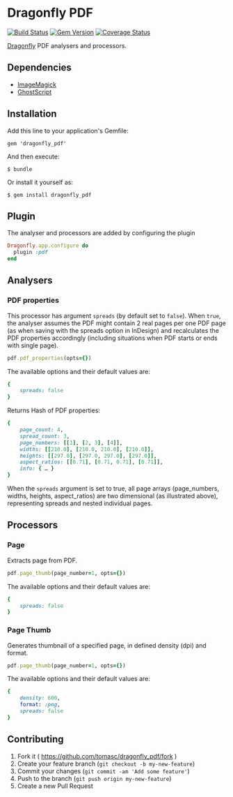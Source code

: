 # Dragonfly PDF

[![Build Status](https://travis-ci.org/tomasc/dragonfly_pdf.svg)](https://travis-ci.org/tomasc/dragonfly_pdf) [![Gem Version](https://badge.fury.io/rb/dragonfly_pdf.svg)](http://badge.fury.io/rb/dragonfly_pdf) [![Coverage Status](https://img.shields.io/coveralls/tomasc/dragonfly_pdf.svg)](https://coveralls.io/r/tomasc/dragonfly_pdf)

[Dragonfly](https://github.com/markevans/dragonfly) PDF analysers and processors.

## Dependencies

* [ImageMagick](http://www.imagemagick.org)
* [GhostScript](http://www.ghostscript.com)

## Installation

Add this line to your application's Gemfile:

    gem 'dragonfly_pdf'

And then execute:

    $ bundle

Or install it yourself as:

    $ gem install dragonfly_pdf

## Plugin
The analyser and processors are added by configuring the plugin

```ruby
Dragonfly.app.configure do
  plugin :pdf
end
```

## Analysers

### PDF properties

This processor has argument `spreads` (by default set to `false`). When `true`, the analyser assumes the PDF might contain 2 real pages per one PDF page (as when saving with the spreads option in InDesign) and recalculates the PDF properties accordingly (including situations when PDF starts or ends with single page).

```ruby
pdf.pdf_properties(opts={})
```

The available options and their default values are:

```ruby
{
    spreads: false
}
```

Returns Hash of PDF properties:

```ruby
{
    page_count: 4,
    spread_count: 3,
    page_numbers: [[1], [2, 3], [4]],
    widths: [[210.0], [210.0, 210.0], [210.0]],
    heights: [[297.0], [297.0, 297.0], [297.0]],
    aspect_ratios: [[0.71], [0.71, 0.71], [0.71]], 
    info: { … }
}
```

When the `spreads` argument is set to true, all page arrays (page_numbers, widths, heights, aspect_ratios) are two dimensional (as illustrated above), representing spreads and nested individual pages.

## Processors

### Page

Extracts page from PDF.

```ruby
pdf.page_thumb(page_number=1, opts={})
```

The available options and their default values are:

```ruby
{
    spreads: false
}
```

### Page Thumb

Generates thumbnail of a specified page, in defined density (dpi) and format.

```ruby
pdf.page_thumb(page_number=1, opts={})
```

The available options and their default values are:

```ruby
{
    density: 600,
    format: :png,
    spreads: false
}
```

## Contributing

1. Fork it ( https://github.com/tomasc/dragonfly_pdf/fork )
2. Create your feature branch (`git checkout -b my-new-feature`)
3. Commit your changes (`git commit -am 'Add some feature'`)
4. Push to the branch (`git push origin my-new-feature`)
5. Create a new Pull Request